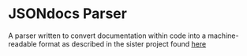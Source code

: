# JSONdocs Parser

A parser written to convert documentation within code into a machine-readable
format as described in the sister project found [here][1]

[1]: https://github.com/M4Numbers/react-jsondocs-viewer


